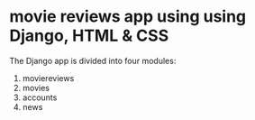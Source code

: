 # movie reviews app using using Django, HTML & CSS
The Django app is divided into four modules:
1. moviereviews
2. movies
3. accounts
4. news
